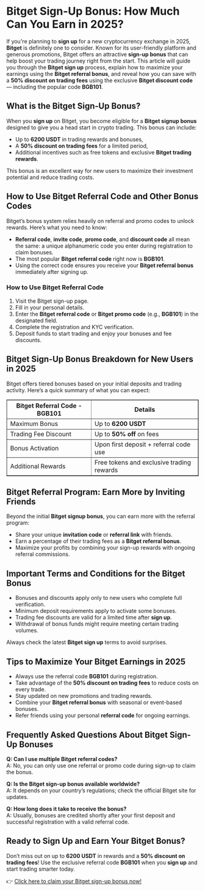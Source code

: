 <h1>Bitget Sign-Up Bonus: How Much Can You Earn in 2025?</h1>
<p>If you're planning to <strong>sign up</strong> for a new cryptocurrency exchange in 2025, <strong>Bitget</strong> is definitely one to consider. Known for its user-friendly platform and generous promotions, Bitget offers an attractive <strong>sign-up bonus</strong> that can help boost your trading journey right from the start. This article will guide you through the <strong>Bitget sign up</strong> process, explain how to maximize your earnings using the <strong>Bitget referral bonus</strong>, and reveal how you can save with a <strong>50% discount on trading fees</strong> using the exclusive <strong>Bitget discount code</strong> — including the popular code <strong>BGB101</strong>.</p>

<h2>What is the Bitget Sign-Up Bonus?</h2>
<p>When you <strong>sign up</strong> on Bitget, you become eligible for a <strong>Bitget signup bonus</strong> designed to give you a head start in crypto trading. This bonus can include:</p>
<ul>
<li>Up to <strong>6200 USDT</strong> in trading rewards and bonuses,</li>
<li>A <strong>50% discount on trading fees</strong> for a limited period,</li>
<li>Additional incentives such as free tokens and exclusive <strong>Bitget trading rewards</strong>.</li>
</ul>
<p>This bonus is an excellent way for new users to maximize their investment potential and reduce trading costs.</p>

<h2>How to Use Bitget Referral Code and Other Bonus Codes</h2>
<p>Bitget’s bonus system relies heavily on referral and promo codes to unlock rewards. Here’s what you need to know:</p>
<ul>
<li><strong>Referral code</strong>, <strong>invite code</strong>, <strong>promo code</strong>, and <strong>discount code</strong> all mean the same: a unique alphanumeric code you enter during registration to claim bonuses.</li>
<li>The most popular <strong>Bitget referral code</strong> right now is <strong>BGB101</strong>.</li>
<li>Using the correct code ensures you receive your <strong>Bitget referral bonus</strong> immediately after signing up.</li>
</ul>
<h3>How to Use Bitget Referral Code</h3>
<ol>
<li>Visit the Bitget sign-up page.</li>
<li>Fill in your personal details.</li>
<li>Enter the <strong>Bitget referral code</strong> or <strong>Bitget promo code</strong> (e.g., <strong>BGB101</strong>) in the designated field.</li>
<li>Complete the registration and KYC verification.</li>
<li>Deposit funds to start trading and enjoy your bonuses and fee discounts.</li>
</ol>

<h2>Bitget Sign-Up Bonus Breakdown for New Users in 2025</h2>
<p>Bitget offers tiered bonuses based on your initial deposits and trading activity. Here’s a quick summary of what you can expect:</p>
<table border="1" cellpadding="8" cellspacing="0">
<tr>
<th>Bitget Referral Code - BGB101</th>
<th>Details</th>
</tr>
<tr>
<td>Maximum Bonus</td>
<td>Up to <strong>6200 USDT</strong></td>
</tr>
<tr>
<td>Trading Fee Discount</td>
<td>Up to <strong>50% off</strong> on fees</td>
</tr>
<tr>
<td>Bonus Activation</td>
<td>Upon first deposit + referral code use</td>
</tr>
<tr>
<td>Additional Rewards</td>
<td>Free tokens and exclusive trading rewards</td>
</tr>
</table>

<h2>Bitget Referral Program: Earn More by Inviting Friends</h2>
<p>Beyond the initial <strong>Bitget signup bonus</strong>, you can earn more with the referral program:</p>
<ul>
<li>Share your unique <strong>invitation code</strong> or <strong>referral link</strong> with friends.</li>
<li>Earn a percentage of their trading fees as a <strong>Bitget referral bonus</strong>.</li>
<li>Maximize your profits by combining your sign-up rewards with ongoing referral commissions.</li>
</ul>

<h2>Important Terms and Conditions for the Bitget Bonus</h2>
<ul>
<li>Bonuses and discounts apply only to new users who complete full verification.</li>
<li>Minimum deposit requirements apply to activate some bonuses.</li>
<li>Trading fee discounts are valid for a limited time after <strong>sign up</strong>.</li>
<li>Withdrawal of bonus funds might require meeting certain trading volumes.</li>
</ul>
<p>Always check the latest <strong>Bitget sign up</strong> terms to avoid surprises.</p>

<h2>Tips to Maximize Your Bitget Earnings in 2025</h2>
<ul>
<li>Always use the referral code <strong>BGB101</strong> during registration.</li>
<li>Take advantage of the <strong>50% discount on trading fees</strong> to reduce costs on every trade.</li>
<li>Stay updated on new promotions and trading rewards.</li>
<li>Combine your <strong>Bitget referral bonus</strong> with seasonal or event-based bonuses.</li>
<li>Refer friends using your personal <strong>referral code</strong> for ongoing earnings.</li>
</ul>

<h2>Frequently Asked Questions About Bitget Sign-Up Bonuses</h2>
<p><strong>Q: Can I use multiple Bitget referral codes?</strong><br />
A: No, you can only use one referral or promo code during sign-up to claim the bonus.</p>
<p><strong>Q: Is the Bitget sign-up bonus available worldwide?</strong><br />
A: It depends on your country’s regulations; check the official Bitget site for updates.</p>
<p><strong>Q: How long does it take to receive the bonus?</strong><br />
A: Usually, bonuses are credited shortly after your first deposit and successful registration with a valid referral code.</p>

<h2>Ready to Sign Up and Earn Your Bitget Bonus?</h2>
<p>Don’t miss out on up to <strong>6200 USDT</strong> in rewards and a <strong>50% discount on trading fees</strong>! Use the exclusive referral code <strong>BGB101</strong> when you <strong>sign up</strong> and start trading smarter today.</p>
<p>👉 <a href="https://partner.bitget.com/bg/new1" target="_blank" rel="noopener noreferrer">Click here to claim your Bitget sign-up bonus now!</a></p>

</body>
</html>
